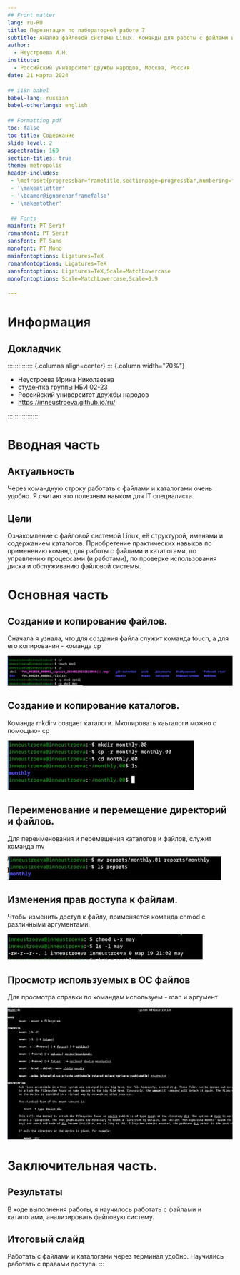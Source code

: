 ```yaml
---
## Front matter
lang: ru-RU
title: Перезнтация по лабораторной работе 7
subtitle: Анализ файловой системы Linux. Команды для работы с файлами и каталогами.
author:
  - Неустроева И.Н.
institute:
  - Российский университет дружбы народов, Москва, Россия
date: 21 марта 2024

## i18n babel
babel-lang: russian
babel-otherlangs: english

## Formatting pdf
toc: false
toc-title: Содержание
slide_level: 2
aspectratio: 169
section-titles: true
theme: metropolis
header-includes:
 - \metroset{progressbar=frametitle,sectionpage=progressbar,numbering=fraction}
 - '\makeatletter'
 - '\beamer@ignorenonframefalse'
 - '\makeatother'
 
 ## Fonts
mainfont: PT Serif
romanfont: PT Serif
sansfont: PT Sans
monofont: PT Mono
mainfontoptions: Ligatures=TeX
romanfontoptions: Ligatures=TeX
sansfontoptions: Ligatures=TeX,Scale=MatchLowercase
monofontoptions: Scale=MatchLowercase,Scale=0.9
 
---
```


# Информация

## Докладчик

:::::::::::::: {.columns align=center}
::: {.column width="70%"}

  * Неустроева Ирина Николаевна
  * студентка группы НБИ 02-23
  * Российский университет дружбы народов
  * <https://inneustroeva.github.io/ru/>

:::
::::::::::::::

# Вводная часть

## Актуальность

Через командную строку работать с файлами и каталогами очень удобно. Я считаю это полезным наыком для IT специалиста. 

## Цели 

Ознакомление с файловой системой Linux, её структурой, именами и содержанием каталогов. Приобретение практических навыков по применению команд для работы с файлами и каталогами, по управлению процессами (и работами), по проверке использования диска и обслуживанию файловой системы.

# Основная часть

## Создание и копирование файлов.
 
 Сначала я узнала, что для создания файла служит команда touch, а для его копирования - команда cp

![](image/1.jpg)

## Создание и копирование каталогов.

Команда mkdirv создает каталоги. Мкопировать каьталоги можно с помощью- cp

![](image/2.jpg)

## Переименование и перемещение директорий и файлов.

Для переименования и перемещения каталогов и файлов, служит команда mv

![](image/3.jpg)

## Изменения прав доступа к файлам.

Чтобы изменить доступ к файлу, применяется команда chmod с различными аргументами. 

![](image/4.jpg)

## Просмотр используемых в ОС файлов

Для  просмотра справки по командам используем - man и аргумент

![](image/5.jpg)


# Заключительная чаcть.

## Результаты

В ходе выполнения работы, я научилось работать с файлами и каталогами, анализировать файловую  систему.

## Итоговый слайд

Работать с файлами и каталогами через терминал удобно. Научились работать с правами доступа. 
:::

